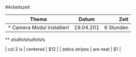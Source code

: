 #Arbeitszeit


| Thema         | Datum         | Zeit  |
| ------------- |:-------------:| -----:|
| * Camera Modul installiert   | 19.04.201 | 6 Stunden |
  ** sfsdfsfsfsdfsfsfs

| col 2 is      | centered      |   $12 |
| zebra stripes | are neat      |    $1 |

